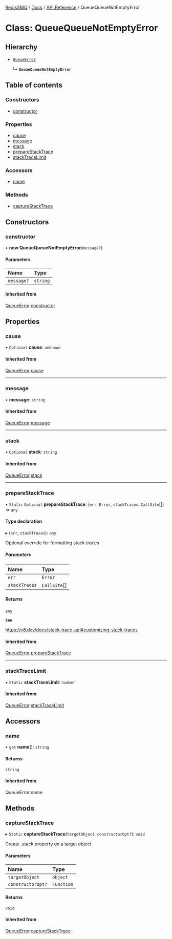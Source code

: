 [RedisSMQ](../../../README.md) / [Docs](../../README.md) / [API Reference](../README.md) / QueueQueueNotEmptyError

# Class: QueueQueueNotEmptyError

## Hierarchy

- [`QueueError`](QueueError.md)

  ↳ **`QueueQueueNotEmptyError`**

## Table of contents

### Constructors

- [constructor](QueueQueueNotEmptyError.md#constructor)

### Properties

- [cause](QueueQueueNotEmptyError.md#cause)
- [message](QueueQueueNotEmptyError.md#message)
- [stack](QueueQueueNotEmptyError.md#stack)
- [prepareStackTrace](QueueQueueNotEmptyError.md#preparestacktrace)
- [stackTraceLimit](QueueQueueNotEmptyError.md#stacktracelimit)

### Accessors

- [name](QueueQueueNotEmptyError.md#name)

### Methods

- [captureStackTrace](QueueQueueNotEmptyError.md#capturestacktrace)

## Constructors

### constructor

• **new QueueQueueNotEmptyError**(`message?`)

#### Parameters

| Name | Type |
| :------ | :------ |
| `message?` | `string` |

#### Inherited from

[QueueError](QueueError.md).[constructor](QueueError.md#constructor)

## Properties

### cause

• `Optional` **cause**: `unknown`

#### Inherited from

[QueueError](QueueError.md).[cause](QueueError.md#cause)

___

### message

• **message**: `string`

#### Inherited from

[QueueError](QueueError.md).[message](QueueError.md#message)

___

### stack

• `Optional` **stack**: `string`

#### Inherited from

[QueueError](QueueError.md).[stack](QueueError.md#stack)

___

### prepareStackTrace

▪ `Static` `Optional` **prepareStackTrace**: (`err`: `Error`, `stackTraces`: `CallSite`[]) => `any`

#### Type declaration

▸ (`err`, `stackTraces`): `any`

Optional override for formatting stack traces

##### Parameters

| Name | Type |
| :------ | :------ |
| `err` | `Error` |
| `stackTraces` | `CallSite`[] |

##### Returns

`any`

**`See`**

https://v8.dev/docs/stack-trace-api#customizing-stack-traces

#### Inherited from

[QueueError](QueueError.md).[prepareStackTrace](QueueError.md#preparestacktrace)

___

### stackTraceLimit

▪ `Static` **stackTraceLimit**: `number`

#### Inherited from

[QueueError](QueueError.md).[stackTraceLimit](QueueError.md#stacktracelimit)

## Accessors

### name

• `get` **name**(): `string`

#### Returns

`string`

#### Inherited from

QueueError.name

## Methods

### captureStackTrace

▸ `Static` **captureStackTrace**(`targetObject`, `constructorOpt?`): `void`

Create .stack property on a target object

#### Parameters

| Name | Type |
| :------ | :------ |
| `targetObject` | `object` |
| `constructorOpt?` | `Function` |

#### Returns

`void`

#### Inherited from

[QueueError](QueueError.md).[captureStackTrace](QueueError.md#capturestacktrace)
